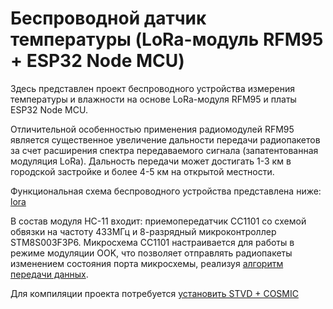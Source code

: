 Беспроводной датчик температуры (LoRa-модуль RFM95 + ESP32 Node MCU)
=============================================================
Здесь представлен проект беспроводного устройства измерения температуры и влажности на основе LoRa-модуля RFM95 и платы ESP32 Node MCU.

Отличительной особенностью применения радиомодулей RFM95 является существенное увеличение дальности передачи радиопакетов за счет расширения спектра передаваемого сигнала (запатентованная модуляция LoRa). Дальность передачи может достигать 1-3 км в городской застройке и более 4-5 км на открытой местности.

Функциональная схема беспроводного устройства представлена ниже:
[lora](funct.jpg "Функциональная схема")

В состав модуля HC-11 входит: приемопередатчик CC1101 со схемой обвязки на частоту 433МГц и 8-разрядный микроконтроллер STM8S003F3P6.
Микросхема CC1101 настраивается для работы в режиме модуляции OOK, что позволяет отправлять радиопакеты изменением состояния порта микросхемы, реализуя [алгоритм передачи данных](http://www.homes-smart.ru/index.php/oborudovanie/bez-provodov-433-315mgts/45-odin-iz-algoritmov-peredachi-dannykh-v-vide-tsifrovogo-koda ).

Для компиляции проекта потребуется [установить STVD + COSMIC](http://www.count-zero.ru/2016/stm8_spl_cosmic/)

